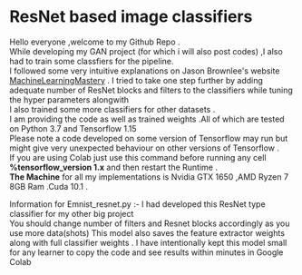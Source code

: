 # ResNet based image classifiers 
Hello everyone ,welcome to my Github Repo . <br/>
While developing my GAN project (for which i will also post codes) ,I also had to train some classfiers for the pipeline. <br/>
I followed some very intuitive explanations on Jason Brownlee's website [MachineLearningMastery](https://machinelearningmastery.com/) .
I tried to take one step further by adding adequate number of ResNet blocks and filters to the classifiers while tuning the hyper parameters alongwith <br/>
I also trained some more classifiers for other datasets .<br/>
I am providing the code as well as trained weights .All of which are tested on Python 3.7 and Tensorflow 1.15 <br/>
Please note a code developed on some version of Tensorflow may run but might give very unexpected behaviour on other versions of Tensorflow .<br/>
If you are using Colab just use this command before running any cell **%tensorflow_version 1.x** and then restart the Runtime .<br/>
**The Machine** for all my implementations is Nvidia GTX 1650 ,AMD Ryzen 7 8GB Ram .Cuda 10.1 .<br/>

Information for Emnist_resnet.py :- I had developed this ResNet type classifier for my other big project <br/>
You should change number of filters and Resnet blocks accordingly as you use more data(shots)
This model also saves the feature extractor weights along with full classifier weights .
I have intentionally kept this model small for any learner to copy the code and see results within minutes in Google Colab 
